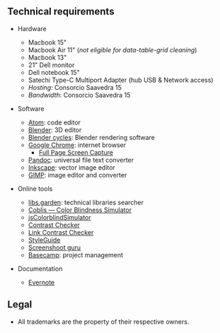 ## Technical requirements ##

* Hardware
	- Macbook 15"
	- Macbook Air 11" (_not eligible for data-table-grid cleaning_)
	- Macbook 13"
	- 21" Dell monitor
	- Dell notebook 15"
	- Satechi Type-C Multiport Adapter (hub USB & Network access)
	- _Hosting_: Consorcio Saavedra 15
	- _Bandwidth_: Consorcio Saavedra 15
* Software
     - [Atom](http://atom.io/): code editor
     - [Blender](https://blender.org): 3D editor
     - [Blender cycles](https://www.cycles-renderer.org/): Blender rendering software
     - [Google Chrome](https://www.google.com/intl/es-419/chrome/): internet browser
          - [Full Page Screen Capture](https://chrome.google.com/webstore/detail/full-page-screen-capture/fdpohaocaechififmbbbbbknoalclacl)
     - [Pandoc](https://pandoc.org/installing.html): universal file text converter
     - [Inkscape](https://inkscape.org/release/): vector image editor
     - [GIMP](https://www.gimp.org/): image editor and converter

* Online tools
     - [libs.garden](https://libs.garden/): technical libraries searcher
     - [Coblis — Color Blindness Simulator](https://www.color-blindness.com/coblis-color-blindness-simulator/)
     - [jsColorblindSimulator]()
     - [Contrast Checker](https://webaim.org/resources/contrastchecker/)
     - [Link Contrast Checker](https://webaim.org/resources/linkcontrastchecker/)
     - [StyleGuide](https://hugeinc.github.io/styleguide/index.html)
     - [Screenshoot guru](https://screenshot.guru/)
     - [Basecamp](https://basecamp.com/): project management
     
* Documentation
     - [Evernote](https://evernote.com)
     
## Legal ##

* All trademarks are the property of their respective owners.
